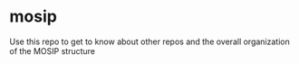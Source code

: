 # mosip
Use this repo to get to know about other repos and the overall organization of the MOSIP structure

